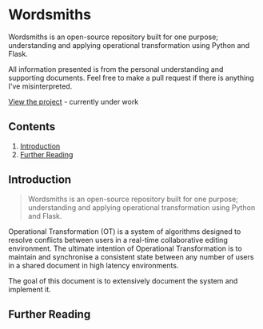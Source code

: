 # Wordsmiths
Wordsmiths is an open-source repository built for one purpose; understanding and applying operational transformation using Python and Flask.

All information presented is from the personal understanding and supporting documents.
Feel free to make a pull request if there is anything I've misinterpreted.

[View the project](#https://www.wordsmiths.io) - currently under work

## Contents
1. [Introduction](#introduction)
2. [Further Reading](#further-reading)

## Introduction
> Wordsmiths is an open-source repository built for one purpose; understanding and applying operational transformation using Python and Flask.

Operational Transformation (OT) is a system of algorithms designed to resolve conflicts between users in a real-time collaborative editing environment. The ultimate intention of Operational Transformation is to maintain and synchronise a consistent state between any number of users in a shared document in high latency environments.

The goal of this document is to extensively document the system and implement it.


## Further Reading

